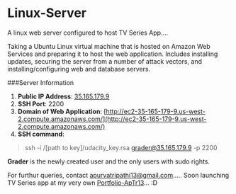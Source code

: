 # Linux-Server
A linux web server configured to host TV Series App....

Taking a Ubuntu Linux virtual machine that is hosted on Amazon Web Services and preparing it to host the web application.
Includes installing updates, securing the server from a number of attack vectors, and installing/configuring web and database servers.

###Server Information

1. **Public IP Address**: [35.165.179.9](http://35.165.179.9/)
2. **SSH Port**: 2200
3. **Domain of Web Application**: [http://ec2-35-165-179-9.us-west-2.compute.amazonaws.com/](http://ec2-35-165-179-9.us-west-2.compute.amazonaws.com/)
4. **SSH command**:

> ssh -i /[path to key]/udacity_key.rsa grader@35.165.179.9 -p 2200

**Grader** is the newly created user and the only users with sudo rights.

For furthur queries, contact apurvatripathi13@gmail.com..... 
Soon launching TV Series app at my very own [Portfolio-ApTr13](http://aptr13.me)... :D
